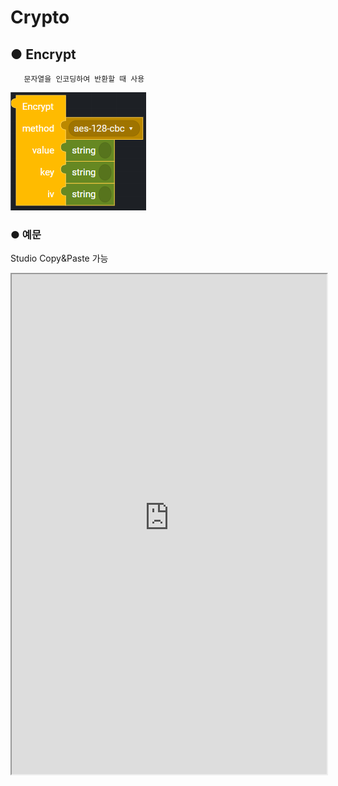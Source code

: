 # Crypto

## ● Encrypt

       문자열을 인코딩하여 반환할 때 사용

![](../../img/assets/image%20%2896%29.png)

### ● 예문
<p class='comment'>Studio Copy&Paste 가능</p>
<iframe
    src="https://d1sxhpvag16wqc.cloudfront.net/v3.1.0/crypto/crypto_encrypt"
    width="100%"
    height="800px"
    allow=""
    sandbox="allow-scripts allow-same-origin" />
<div class="display-pdf">
    <p><img src="../../img/assets/image%20%28402%29.png" alt="" /></p>
    <p><img src="../../img/assets/image%20%28425%29.png" alt="" /></p>
    <p><img src="../../img/assets/image%20%28432%29.png" alt="" /></p>
</div>

### ● 결과

```text
{
  "result": {
    "encrypt": "D4P18LNdQHZSBQgcE8GLxA=="
  }
}
```

## ● Decrypt

       문자열을 인코딩하여 반환할 때 사용

![](../../img/assets/image%20%28154%29.png)

### ● 예문
<p class='comment'>Studio Copy&Paste 가능</p>
<iframe
    src="https://d1sxhpvag16wqc.cloudfront.net/v3.1.0/crypto/crypto_decrypt"
    width="100%"
    height="800px"
    allow=""
    style="border:0 none"
    sandbox="allow-scripts allow-same-origin"/>
<div class="display-pdf">
    <p><img src="../../img/assets/image%20%28389%29.png" alt="" /></p>
    <p><img src="../../img/assets/image%20%28420%29.png" alt="" /></p>
    <p><img src="../../img/assets/image%20%28443%29.png" alt="" /></p>
</div>

### ● 결과

```text
{
  "result": {
    "encrypt": "D4P18LNdQHZSBQgcE8GLxA==",
    "decrypt": "Hello Synctree!"
  }
}
```

## ● 사용가능 method

|                  |                  |                  |               |              |
| :--------------- | :--------------- | :--------------- | :------------ | :----------- |
| **AES-128-CBC**  | **AES-256-CFB8** | **aes-128-cfb1** | **bf-cbc**    | **CAST**     |
| **AES-128-CFB**  | **AES-256-OFB**  | **aes-128-cfb8** | **bf-cfb**    | **CAST-cbc** |
| **AES-128-CFB1** | **BF-CBC**       | **aes-128-ofb**  | **bf-ofb**    | **IDEA**     |
| **AES-128-CFB8** | **BF-CFB**       | **aes-192-cbc**  | **cast5-cbc** | **aes128**   |
| **AES-128-OFB**  | **BF-OFB**       | **aes-192-cfb**  | **cast5-cfb** | **aes192**   |
| **AES-192-CBC**  | **CAST5-CBC**    | **aes-192-cfb1** | **cast5-ofb** | **aes256**   |
| **AES-192-CFB**  | **CAST5-CFB**    | **aes-192-cfb8** | **idea-cbc**  | **bf**       |
| **AES-192-CFB1** | **CAST5-OFB**    | **aes-192-ofb**  | **idea-cfb**  | **blowfish** |
| **AES-192-CFB8** | **IDEA-CBC**     | **aes-256-cbc**  | **idea-ofb**  | **cast**     |
| **AES-192-OFB**  | **IDEA-CFB**     | **aes-256-cfb**  | **AES128**    | **cast-cbc** |
| **AES-256-CBC**  | **IDEA-OFB**     | **aes-256-cfb1** | **AES192**    |              |
| **AES-256-CFB**  | **aes-128-cbc**  | **aes-256-cfb8** | **AES256**    |              |
| **AES-256-CFB1** | **aes-128-cfb**  | **aes-256-ofb**  | **BF**        |              |
